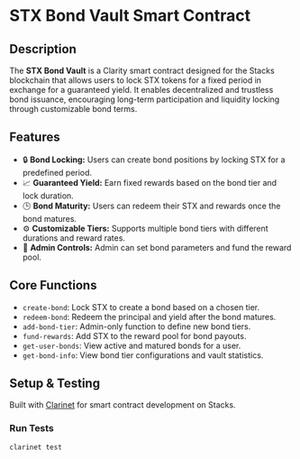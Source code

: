 # STX Bond Vault Smart Contract

## Description

The **STX Bond Vault** is a Clarity smart contract designed for the Stacks blockchain that allows users to lock STX tokens for a fixed period in exchange for a guaranteed yield. It enables decentralized and trustless bond issuance, encouraging long-term participation and liquidity locking through customizable bond terms.

## Features

- 🔒 **Bond Locking:** Users can create bond positions by locking STX for a predefined period.
- 📈 **Guaranteed Yield:** Earn fixed rewards based on the bond tier and lock duration.
- 🕒 **Bond Maturity:** Users can redeem their STX and rewards once the bond matures.
- ⚙️ **Customizable Tiers:** Supports multiple bond tiers with different durations and reward rates.
- 💼 **Admin Controls:** Admin can set bond parameters and fund the reward pool.

## Core Functions

- `create-bond`: Lock STX to create a bond based on a chosen tier.
- `redeem-bond`: Redeem the principal and yield after the bond matures.
- `add-bond-tier`: Admin-only function to define new bond tiers.
- `fund-rewards`: Add STX to the reward pool for bond payouts.
- `get-user-bonds`: View active and matured bonds for a user.
- `get-bond-info`: View bond tier configurations and vault statistics.

## Setup & Testing

Built with [Clarinet](https://docs.stacks.co/docs/clarity/clarinet/overview/) for smart contract development on Stacks.

### Run Tests

```bash
clarinet test
